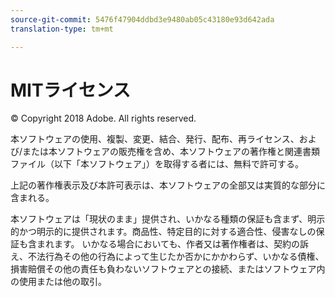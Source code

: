 ```yaml
---
source-git-commit: 5476f47904ddbd3e9480ab05c43180e93d642ada
translation-type: tm+mt

---
```

# MITライセンス

© Copyright 2018 Adobe. All rights reserved.

本ソフトウェアの使用、複製、変更、結合、発行、配布、再ライセンス、および/または本ソフトウェアの販売権を含め、本ソフトウェアの著作権と関連書類ファイル（以下「本ソフトウェア」）を取得する者には、無料で許可する。

上記の著作権表示及び本許可表示は、本ソフトウェアの全部又は実質的な部分に含まれる。

本ソフトウェアは「現状のまま」提供され、いかなる種類の保証も含まず、明示的かつ明示的に提供されます。商品性、特定目的に対する適合性、侵害なしの保証も含まれます。 いかなる場合においても、作者又は著作権者は、契約の訴え、不法行為その他の行為によって生じたか否かにかかわらず、いかなる債権、損害賠償その他の責任も負わないソフトウェアとの接続、またはソフトウェア内の使用または他の取引。
